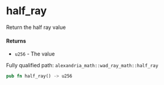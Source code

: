 # half_ray

Return the half ray value

#### Returns

- `u256` - The value

Fully qualified path: `alexandria_math::wad_ray_math::half_ray`

```rust
pub fn half_ray() -> u256
```

